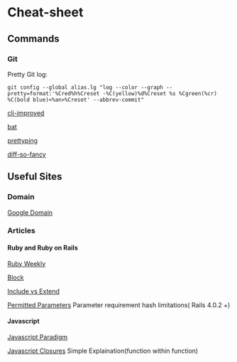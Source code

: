 # Cheat-sheet

## Commands
### Git

Pretty Git log:
```
git config --global alias.lg "log --color --graph --pretty=format:'%Cred%h%Creset -%C(yellow)%d%Creset %s %Cgreen(%cr) %C(bold blue)<%an>%Creset' --abbrev-commit"
```
[cli-improved](https://remysharp.com/2018/08/23/cli-improved)

[bat](https://github.com/sharkdp/bat)

[prettyping](http://denilson.sa.nom.br/prettyping/)

[diff-so-fancy](https://github.com/so-fancy/diff-so-fancy)


## Useful Sites
### Domain

[Google Domain](https://domains.google.com/about/)

### Articles

#### Ruby and Ruby on Rails

[Ruby Weekly](http://rubyweekly.com/)

[Block](http://www.sitepoint.com/closures-ruby/)

[Include vs Extend](http://www.railstips.org/blog/archives/2009/05/15/include-vs-extend-in-ruby/)

[Permitted Parameters](http://apidock.com/rails/ActionController/Parameters/permit) Parameter requirement hash limitations( Rails 4.0.2 +)

#### Javascript

[Javascript Paradigm](https://www.quora.com/JavaScript-follows-which-Programming-Paradigm)

[Javascript Closures](http://stackoverflow.com/questions/111102/how-do-javascript-closures-work)
  Simple Explaination(function within function)


